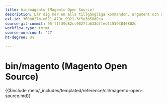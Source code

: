 ```yaml
---
title: bin/magento (Magento Open Source)
description: Lär dig mer om alla tillgängliga kommandon, argument och alternativ för kommandoradsverktyget Magento Open Source bin/magento.
exl-id: 360b027b-e621-479c-9921-3f5a3b58d9ca
source-git-commit: 95ffff39d82cc9027fa633dffedf15193040802d
workflow-type: tm+mt
source-wordcount: '27'
ht-degree: 0%

---
```


# bin/magento (Magento Open Source)

{{$include /help/_includes/templated/reference/cli/magento-open-source.md}}
